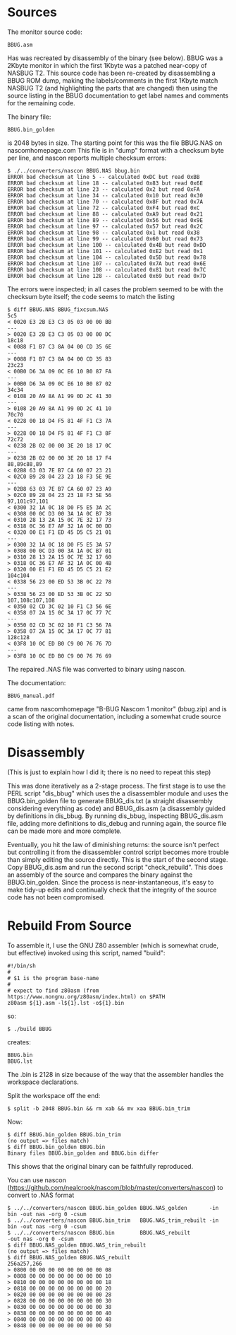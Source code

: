 # Sources

The monitor source code:

    BBUG.asm

Has was recreated by disassembly of the binary (see below). BBUG was a 2Kbyte
monitor in which the first 1Kbyte was a patched near-copy of NASBUG T2.  This
source code has been re-created by disassembling a BBUG ROM dump, making the
labels/comments in the first 1Kbyte match NASBUG T2 (and highlighting the parts
that are changed) then using the source listing in the BBUG documentation to get
label names and comments for the remaining code.

The binary file:

    BBUG.bin_golden

is 2048 bytes in size. The starting point for this was the file BBUG.NAS on
nascomhomepage.com This file is in "dump" format with a checksum byte per line,
and nascon reports multiple checksum errors:

    $ ./../converters/nascon BBUG.NAS bbug.bin
    ERROR bad checksum at line 5 -- calculated 0xDC but read 0xBB
    ERROR bad checksum at line 18 -- calculated 0x83 but read 0x6E
    ERROR bad checksum at line 23 -- calculated 0x2 but read 0xFA
    ERROR bad checksum at line 34 -- calculated 0x10 but read 0x30
    ERROR bad checksum at line 70 -- calculated 0x8F but read 0x7A
    ERROR bad checksum at line 72 -- calculated 0xF4 but read 0xC
    ERROR bad checksum at line 88 -- calculated 0xA9 but read 0x21
    ERROR bad checksum at line 89 -- calculated 0x56 but read 0x9E
    ERROR bad checksum at line 97 -- calculated 0x57 but read 0x2C
    ERROR bad checksum at line 98 -- calculated 0x1 but read 0x38
    ERROR bad checksum at line 99 -- calculated 0x60 but read 0x73
    ERROR bad checksum at line 100 -- calculated 0x4B but read 0xDD
    ERROR bad checksum at line 101 -- calculated 0xE2 but read 0x1
    ERROR bad checksum at line 104 -- calculated 0x5D but read 0x78
    ERROR bad checksum at line 107 -- calculated 0x7A but read 0x6E
    ERROR bad checksum at line 108 -- calculated 0x81 but read 0x7C
    ERROR bad checksum at line 128 -- calculated 0x69 but read 0x7D

The errors were inspected; in all cases the problem seemed to be with the
checksum byte itself; the code seems to match the listing

    $ diff BBUG.NAS BBUG_fixcsum.NAS
    5c5
    < 0020 E3 2B E3 C3 05 03 00 00 BB
    ---
    > 0020 E3 2B E3 C3 05 03 00 00 DC
    18c18
    < 0088 F1 B7 C3 8A 04 00 CD 35 6E
    ---
    > 0088 F1 B7 C3 8A 04 00 CD 35 83
    23c23
    < 00B0 D6 3A 09 0C E6 10 B0 87 FA
    ---
    > 00B0 D6 3A 09 0C E6 10 B0 87 02
    34c34
    < 0108 20 A9 8A A1 99 0D 2C 41 30
    ---
    > 0108 20 A9 8A A1 99 0D 2C 41 10
    70c70
    < 0228 00 18 D4 F5 81 4F F1 C3 7A
    ---
    > 0228 00 18 D4 F5 81 4F F1 C3 8F
    72c72
    < 0238 2B 02 00 00 3E 20 18 17 0C
    ---
    > 0238 2B 02 00 00 3E 20 18 17 F4
    88,89c88,89
    < 02B8 63 03 7E B7 CA 60 07 23 21
    < 02C0 B9 28 04 23 23 18 F3 5E 9E
    ---
    > 02B8 63 03 7E B7 CA 60 07 23 A9
    > 02C0 B9 28 04 23 23 18 F3 5E 56
    97,101c97,101
    < 0300 32 1A 0C 18 D0 F5 E5 3A 2C
    < 0308 00 0C D3 00 3A 1A 0C B7 38
    < 0310 28 13 2A 15 0C 7E 32 17 73
    < 0318 0C 36 E7 AF 32 1A 0C 00 DD
    < 0320 00 E1 F1 ED 45 D5 C5 21 01
    ---
    > 0300 32 1A 0C 18 D0 F5 E5 3A 57
    > 0308 00 0C D3 00 3A 1A 0C B7 01
    > 0310 28 13 2A 15 0C 7E 32 17 60
    > 0318 0C 36 E7 AF 32 1A 0C 00 4B
    > 0320 00 E1 F1 ED 45 D5 C5 21 E2
    104c104
    < 0338 56 23 00 ED 53 3B 0C 22 78
    ---
    > 0338 56 23 00 ED 53 3B 0C 22 5D
    107,108c107,108
    < 0350 02 CD 3C 02 10 F1 C3 56 6E
    < 0358 07 2A 15 0C 3A 17 0C 77 7C
    ---
    > 0350 02 CD 3C 02 10 F1 C3 56 7A
    > 0358 07 2A 15 0C 3A 17 0C 77 81
    128c128
    < 03F8 10 0C ED B0 C9 00 76 76 7D
    ---
    > 03F8 10 0C ED B0 C9 00 76 76 69


The repaired .NAS file was converted to binary using nascon.

The documentation:

    BBUG_manual.pdf

came from nascomhomepage "B-BUG Nascom 1 monitor" (bbug.zip) and is a scan of the
original documentation, including a somewhat crude source code listing with notes.

# Disassembly

(This is just to explain how I did it; there is no need to repeat this step)

This was done iteratively as a 2-stage process. The first stage is to use the
PERL script "dis_bbug" which uses the a disassembler module and uses the
BBUG.bin_golden file to generate BBUG_dis.txt (a straight disassembly
considering everything as code) and BBUG_dis.asm (a disassembly guided by
definitions in dis_bbug. By running dis_bbug, inspecting BBUG_dis.asm file,
adding more definitions to dis_debug and running again, the source file can
be made more and more complete.

Eventually, you hit the law of diminishing returns: the source isn't perfect but
controlling it from the disassembler control script becomes more trouble than
simply editing the source directly. This is the start of the second stage. Copy
BBUG_dis.asm and run the second script "check_rebuild". This does an assembly of
the source and compares the binary against the BBUG.bin_golden. Since the
process is near-instantaneous, it's easy to make tidy-up edits and continually
check that the integrity of the source code has not been compromised.


# Rebuild From Source

To assemble it, I use the GNU Z80 assembler (which is somewhat crude, but effective)
invoked using this script, named "build":


    #!/bin/sh
    #
    # $1 is the program base-name
    #
    # expect to find z80asm (from https://www.nongnu.org/z80asm/index.html) on $PATH
    z80asm ${1}.asm -l${1}.lst -o${1}.bin


so:

    $ ./build BBUG

creates:

    BBUG.bin
    BBUG.lst

The .bin is 2128 in size because of the way that the assembler handles the workspace
declarations.

Split the workspace off the end:

    $ split -b 2048 BBUG.bin && rm xab && mv xaa BBUG.bin_trim

Now:

    $ diff BBUG.bin_golden BBUG.bin_trim
    (no output => files match)
    $ diff BBUG.bin_golden BBUG.bin
    Binary files BBUG.bin_golden and BBUG.bin differ

This shows that the original binary can be faithfully reproduced.

You can use nascon (https://github.com/nealcrook/nascom/blob/master/converters/nascon)
to convert to .NAS format

    $ ../../converters/nascon BBUG.bin_golden BBUG.NAS_golden       -in bin -out nas -org 0 -csum
    $ ../../converters/nascon BBUG.bin_trim   BBUG.NAS_trim_rebuilt -in bin -out nas -org 0 -csum
    $ ../../converters/nascon BBUG.bin        BBUG.NAS_rebuilt              -out nas -org 0 -csum
    $ diff BBUG.NAS_golden BBUG.NAS_trim_rebuilt
    (no output => files match)
    $ diff BBUG.NAS_golden BBUG.NAS_rebuilt
    256a257,266
    > 0800 00 00 00 00 00 00 00 00 08
    > 0808 00 00 00 00 00 00 00 00 10
    > 0810 00 00 00 00 00 00 00 00 18
    > 0818 00 00 00 00 00 00 00 00 20
    > 0820 00 00 00 00 00 00 00 00 28
    > 0828 00 00 00 00 00 00 00 00 30
    > 0830 00 00 00 00 00 00 00 00 38
    > 0838 00 00 00 00 00 00 00 00 40
    > 0840 00 00 00 00 00 00 00 00 48
    > 0848 00 00 00 00 00 00 00 00 50
